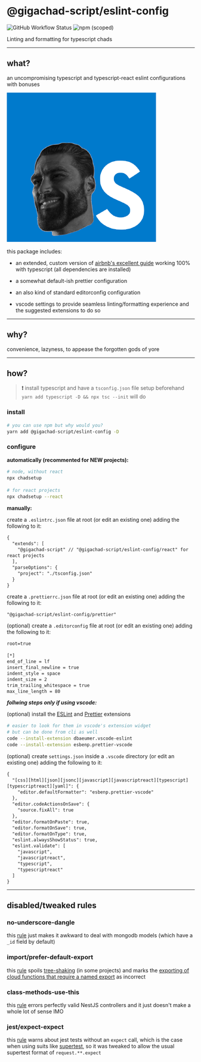 # @gigachad-script/eslint-config

![GitHub Workflow Status](https://img.shields.io/github/workflow/status/gigachad-script/eslint-config/publish) ![npm (scoped)](https://img.shields.io/npm/v/@gigachad-script/eslint-config)

Linting and formatting for typescript chads

---

## what?

an uncompromising typescript and typescript-react eslint configurations with bonuses

![chadscript](chadscript.png)

this package includes:

* an extended, custom version of [airbnb's excellent guide](https://github.com/airbnb/javascript) working 100% with typescript (all dependencies are installed)

* a somewhat default-ish prettier configuration

* an also kind of standard editorconfig configuration

* vscode settings to provide seamless linting/formatting experience and the suggested extensions to do so

---

## why?

convenience, lazyness, to appease the forgotten gods of yore

---

## how?

> **❗️** install typescript and have a `tsconfig.json` file setup beforehand
`yarn add typescript -D && npx tsc --init` will do

### install

```bash
# you can use npm but why would you?
yarn add @gigachad-script/eslint-config -D
```

### configure

**automatically (recommented for NEW projects):**

```bash
# node, without react
npx chadsetup

# for react projects
npx chadsetup --react
```

**manually:**

create a `.eslintrc.json` file at root (or edit an existing one) adding the following to it:

```json5 {.line-numbers}
{
  "extends": [
    "@gigachad-script" // "@gigachad-script/eslint-config/react" for react projects
  ],
  "parseOptions": {
    "project": "./tsconfig.json"
  }
}
```

create a `.prettierrc.json` file at root (or edit an existing one) adding the following to it:

```json5 {.line-numbers}
"@gigachad-script/eslint-config/prettier"
```

(optional) create a `.editorconfig` file at root (or edit an existing one) adding the following to it:

```editorconfig
root=true

[*]
end_of_line = lf
insert_final_newline = true
indent_style = space
indent_size = 2
trim_trailing_whitespace = true
max_line_length = 80
```

***follwing steps only if using vscode:***

(optional) install the [ESLint](https://marketplace.visualstudio.com/items?itemName=dbaeumer.vscode-eslint) and [Prettier](https://marketplace.visualstudio.com/items?itemName=esbenp.prettier-vscode) extensions

```bash
# easier to look for them in vscode's extension widget
# but can be done from cli as well
code --install-extension dbaeumer.vscode-eslint
code --install-extension esbenp.prettier-vscode
```

(optional) create `settings.json` inside a `.vscode` directory (or edit an existing one) adding the following to it:

```json5 {.line-numbers}
{
  "[css][html][json][jsonc][javascript][javascriptreact][typescript][typescriptreact][yaml]": {
    "editor.defaultFormatter": "esbenp.prettier-vscode"
  },
  "editor.codeActionsOnSave": {
    "source.fixAll": true
  },
  "editor.formatOnPaste": true,
  "editor.formatOnSave": true,
  "editor.formatOnType": true,
  "eslint.alwaysShowStatus": true,
  "eslint.validate": [
    "javascript",
    "javascriptreact",
    "typescript",
    "typescriptreact"
  ]
}
```

---

## disabled/tweaked rules

### no-underscore-dangle

this [rule](https://eslint.org/docs/rules/no-underscore-dangle) just makes it awkward to deal with mongodb models (which have a `_id` field by default)

### import/prefer-default-export

this [rule](https://github.com/benmosher/eslint-plugin-import/blob/master/docs/rules/prefer-default-export.md) spoils [tree-shaking](https://webpack.js.org/guides/tree-shaking/) (in some projects) and marks the [exporting of cloud functions that require a named export](https://docs.aws.amazon.com/lambda/latest/dg/nodejs-handler.html) as incorrect

### class-methods-use-this

this [rule](https://eslint.org/docs/rules/class-methods-use-this) errors perfectly valid NestJS controllers and it just doesn't make a whole lot of sense IMO

### jest/expect-expect

this [rule](https://github.com/jest-community/eslint-plugin-jest/blob/main/docs/rules/expect-expect.md) warns about jest tests without an `expect` call, which is the case when using suits like [supertest](https://www.npmjs.com/package/supertest), so it was tweaked to allow the usual supertest format of `request.**.expect`
